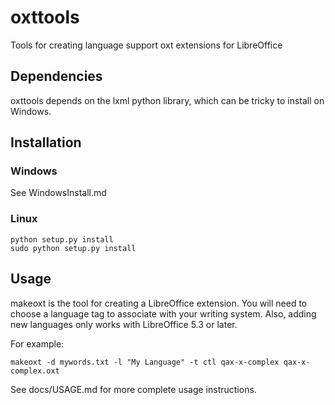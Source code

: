 # oxttools
Tools for creating language support oxt extensions for LibreOffice

## Dependencies
oxttools depends on the lxml python library, which can be tricky to install on Windows.

## Installation

### Windows
See WindowsInstall.md

### Linux
```
python setup.py install
sudo python setup.py install
```

## Usage
makeoxt is the tool for creating a LibreOffice extension. You will need to choose a language
tag to associate with your writing system. Also, adding new languages only works with
LibreOffice 5.3 or later.

For example:

```
makeoxt -d mywords.txt -l "My Language" -t ctl qax-x-complex qax-x-complex.oxt
```

See docs/USAGE.md for more complete usage instructions.
